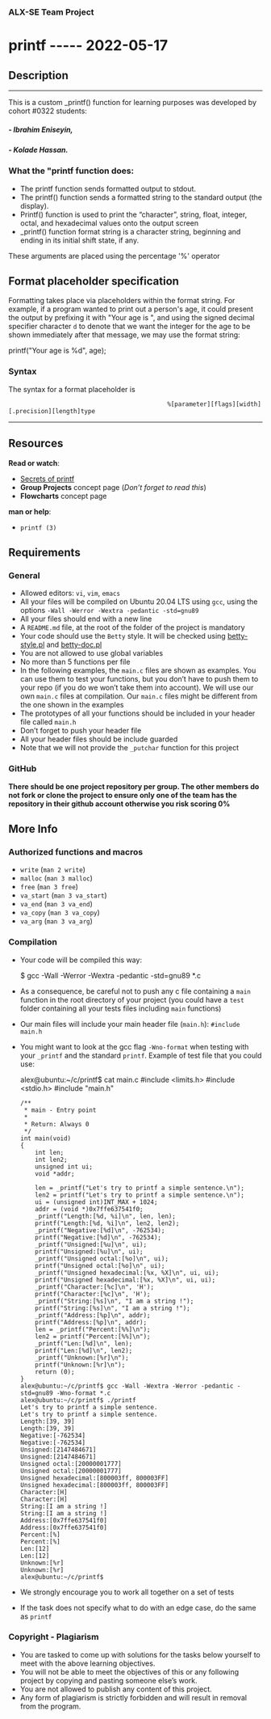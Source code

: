 ### ALX-SE Team Project
# printf ----- 2022-05-17

## Description

------------
This is a custom _printf() function for learning purposes was developed by cohort #0322 students:

##### - Ibrahim Eniseyin,
##### - Kolade Hassan.

### What the "printf function does: 

- The printf function sends formatted output to stdout.
- The printf() function sends a formatted string to the standard output (the display).
- Printf() function is used to print the “character”, string, float, integer, octal, and hexadecimal values onto the output screen
- _printf() function format string is a character string, beginning and ending in its initial shift state, if any. 

These arguments are placed using the percentage '%' operator

Format placeholder specification
----------------------------------------------------------------------------------------------------------------------------------------------------------

Formatting takes place via placeholders within the format string. For example, if a program wanted to print out a person's age, it could present the output by prefixing it with "Your age is ", and using the signed decimal specifier character `d` to denote that we want the integer for the age to be shown immediately after that message, we may use the format string:

printf("Your age is %d", age);

### Syntax

The syntax for a format placeholder is


                                                %[parameter][flags][width][.precision][length]type





------------

Resources
---------

**Read or watch**:

*   [Secrets of printf](/rltoken/gxdsTXxWMklkBTgY197HYQ "Secrets of printf")
*   **Group Projects** concept page (_Don’t forget to read this_)
*   **Flowcharts** concept page

**man or help**:

*   `printf (3)`

Requirements
------------

### General

*   Allowed editors: `vi`, `vim`, `emacs`
*   All your files will be compiled on Ubuntu 20.04 LTS using `gcc`, using the options `-Wall -Werror -Wextra -pedantic -std=gnu89`
*   All your files should end with a new line
*   A `README.md` file, at the root of the folder of the project is mandatory
*   Your code should use the `Betty` style. It will be checked using [betty-style.pl](https://github.com/holbertonschool/Betty/blob/master/betty-style.pl "betty-style.pl") and [betty-doc.pl](https://github.com/holbertonschool/Betty/blob/master/betty-doc.pl "betty-doc.pl")
*   You are not allowed to use global variables
*   No more than 5 functions per file
*   In the following examples, the `main.c` files are shown as examples. You can use them to test your functions, but you don’t have to push them to your repo (if you do we won’t take them into account). We will use our own `main.c` files at compilation. Our `main.c` files might be different from the one shown in the examples
*   The prototypes of all your functions should be included in your header file called `main.h`
*   Don’t forget to push your header file
*   All your header files should be include guarded
*   Note that we will not provide the `_putchar` function for this project

### GitHub

**There should be one project repository per group. The other members do not fork or clone the project to ensure only one of the team has the repository in their github account otherwise you risk scoring 0%**

More Info
---------

### Authorized functions and macros

*   `write` (`man 2 write`)
*   `malloc` (`man 3 malloc`)
*   `free` (`man 3 free`)
*   `va_start` (`man 3 va_start`)
*   `va_end` (`man 3 va_end`)
*   `va_copy` (`man 3 va_copy`)
*   `va_arg` (`man 3 va_arg`)

### Compilation

*   Your code will be compiled this way:

    $ gcc -Wall -Werror -Wextra -pedantic -std=gnu89 *.c
        

*   As a consequence, be careful not to push any c file containing a `main` function in the root directory of your project (you could have a `test` folder containing all your tests files including `main` functions)
*   Our main files will include your main header file (`main.h`): `#include main.h`
*   You might want to look at the gcc flag `-Wno-format` when testing with your `_printf` and the standard `printf`. Example of test file that you could use:

    alex@ubuntu:~/c/printf$ cat main.c 
        #include <limits.h>
        #include <stdio.h>
        #include "main.h"
        
        /**
         * main - Entry point
         *
         * Return: Always 0
         */
        int main(void)
        {
            int len;
            int len2;
            unsigned int ui;
            void *addr;
        
            len = _printf("Let's try to printf a simple sentence.\n");
            len2 = printf("Let's try to printf a simple sentence.\n");
            ui = (unsigned int)INT_MAX + 1024;
            addr = (void *)0x7ffe637541f0;
            _printf("Length:[%d, %i]\n", len, len);
            printf("Length:[%d, %i]\n", len2, len2);
            _printf("Negative:[%d]\n", -762534);
            printf("Negative:[%d]\n", -762534);
            _printf("Unsigned:[%u]\n", ui);
            printf("Unsigned:[%u]\n", ui);
            _printf("Unsigned octal:[%o]\n", ui);
            printf("Unsigned octal:[%o]\n", ui);
            _printf("Unsigned hexadecimal:[%x, %X]\n", ui, ui);
            printf("Unsigned hexadecimal:[%x, %X]\n", ui, ui);
            _printf("Character:[%c]\n", 'H');
            printf("Character:[%c]\n", 'H');
            _printf("String:[%s]\n", "I am a string !");
            printf("String:[%s]\n", "I am a string !");
            _printf("Address:[%p]\n", addr);
            printf("Address:[%p]\n", addr);
            len = _printf("Percent:[%%]\n");
            len2 = printf("Percent:[%%]\n");
            _printf("Len:[%d]\n", len);
            printf("Len:[%d]\n", len2);
            _printf("Unknown:[%r]\n");
            printf("Unknown:[%r]\n");
            return (0);
        }
        alex@ubuntu:~/c/printf$ gcc -Wall -Wextra -Werror -pedantic -std=gnu89 -Wno-format *.c
        alex@ubuntu:~/c/printf$ ./printf
        Let's try to printf a simple sentence.
        Let's try to printf a simple sentence.
        Length:[39, 39]
        Length:[39, 39]
        Negative:[-762534]
        Negative:[-762534]
        Unsigned:[2147484671]
        Unsigned:[2147484671]
        Unsigned octal:[20000001777]
        Unsigned octal:[20000001777]
        Unsigned hexadecimal:[800003ff, 800003FF]
        Unsigned hexadecimal:[800003ff, 800003FF]
        Character:[H]
        Character:[H]
        String:[I am a string !]
        String:[I am a string !]
        Address:[0x7ffe637541f0]
        Address:[0x7ffe637541f0]
        Percent:[%]
        Percent:[%]
        Len:[12]
        Len:[12]
        Unknown:[%r]
        Unknown:[%r]
        alex@ubuntu:~/c/printf$
        

*   We strongly encourage you to work all together on a set of tests
*   If the task does not specify what to do with an edge case, do the same as `printf`

### Copyright - Plagiarism

*   You are tasked to come up with solutions for the tasks below yourself to meet with the above learning objectives.
*   You will not be able to meet the objectives of this or any following project by copying and pasting someone else’s work.
*   You are not allowed to publish any content of this project.
*   Any form of plagiarism is strictly forbidden and will result in removal from the program.